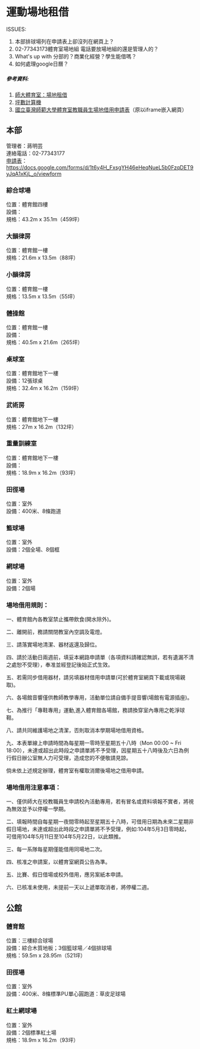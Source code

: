 # 運動場地租借
ISSUES:

1. 本部排球場列在申請表上卻沒列在網頁上？
2. 02-77343173體育室場地組 電話要放場地組的還是管理人的？
3. What's up with 分部的？商業化經營？學生能借嗎？
4. 如何處理google日曆？

##### 參考資料:
1. [師大體育室：場地租借](http://www.phr.ntnu.edu.tw/place1/property.php?class=101)
2. [坪數計算機](http://annion.kingbig.idv.tw/tool/?p=329)
3. [國立臺灣師範大學體育室教職員生場地借用申請表](https://docs.google.com/forms/d/1t6y4H_FxsgYH46eHeqNueL5b0FzqDET9yJqA1xKjL_o/viewform)（原以iframe嵌入網頁）

## 本部
管理者：蔣明芸<br/>
連絡電話：02-77343177<br/>
[申請表](https://docs.google.com/forms/d/1t6y4H_FxsgYH46eHeqNueL5b0FzqDET9yJqA1xKjL_o/viewform)：https://docs.google.com/forms/d/1t6y4H_FxsgYH46eHeqNueL5b0FzqDET9yJqA1xKjL_o/viewform
### 綜合球場
位置：體育館四樓<br/>
設備：<br/>
規格：43.2m x 35.1m（459坪）
### 大韻律房
位置：體育館一樓<br/>
規格：21.6m x 13.5m（88坪）
### 小韻律房
位置：體育館一樓<br/>
規格：13.5m x 13.5m（55坪）
### 體操館
位置：體育館一樓<br/>
設備：<br/>
規格：40.5m x 21.6m（265坪）
### 桌球室
位置：體育館地下一樓<br/>
設備：12張球桌<br/>
規格：32.4m x 16.2m（159坪）
### 武術房
位置：體育館地下一樓<br/>
規格：27m x 16.2m（132坪）
### 重量訓練室
位置：體育館地下一樓<br/>
設備：<br/>
規格：18.9m x 16.2m（93坪）
### 田徑場
位置：室外<br/>
設備：400米、8條跑道
### 籃球場
位置：室外<br/>
設備：2個全場、8個框
### 網球場
位置：室外<br/>
設備：2個場
### 場地借用規則：
一、體育館內各教室禁止攜帶飲食(開水除外)。

二、離開前，務請關閉教室內空調及電燈。

三、請落實場地清潔、器材返還及歸位。

四、請於活動日兩週前，填妥本網路申請單（各項資料請確認無誤，若有遺漏不清之處恕不受理），奉准並經登記後始正式生效。

五、若需同步借用器材，請另填器材借用申請單(可於體育室網頁下載或現場親取)。

六、各場館音響僅供教師教學專用，活動單位請自備手提音響(場館有電源插座)。

七、為推行「專鞋專用」運動,進入體育館各場館，務請換穿室內專用之乾淨球鞋。

八、請共同維護場地之清潔，否則取消本學期場地借用資格。

九、本表單線上申請時間為每星期一零時至星期五十八時（Mon 00:00 ~ Fri 18:00），未達或超出此時段之申請單將不予受理，因星期五十八時後及六日為例行假日辦公室無人力可受理，造成您的不便敬請見諒。

倘未依上述規定辦理，體育室有權取消爾後場地之借用申請。

### 場地借用注意事項：
一、僅供師大在校教職員生申請校內活動專用，若有冒名或資料填報不實者，將視為無效並予以停權一學期。

二、填報時間自每星期一夜間零時起至星期五十八時，可借用日期為未來二星期非假日場地，未達或超出此時段之申請單將不予受理，例如:104年5月3日零時起，可借用104年5月11日至104年5月22日，以此類推。

三、每一系隊每星期僅能借用同場地二次。

四、核准之申請案，以體育室網頁公告為準。

五、比賽、假日借場或校外借用，應另案紙本申請。

六、已核准未使用，未提前一天以上遞單取消者，將停權二週。

## 公館
### 體育館
位置：三樓綜合球場<br/>
設備：綜合木質地板；3個籃球場／4個排球場<br/>
規格：59.5m x 28.95m（521坪）
### 田徑場
位置：室外<br/>
設備：400米、8條標準PU單心圓跑道：草皮足球場<br/>
### 紅土網球場
位置：室外<br/>
設備：2個標準紅土場<br/>
規格：18.9m x 16.2m（93坪）
